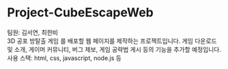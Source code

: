 # Project-CubeEscapeWeb
팀원: 김서연, 최한비<br>
3D 공포 방탈출 게임 <Cube Escape>를 배포할 웹 페이지를 제작하는 프로젝트입니다. 게임 다운로드 및 소개, 게이머 커뮤니티, 버그 제보, 게임 공략법 게시 등의 기능을 추가할 예정입니다. <br>
사용 스택: html, css, javascript, node.js 등  
